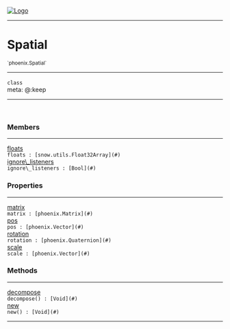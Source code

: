 
[![Logo](../../images/logo.png)](../../api/index.html)

---



<h1>Spatial</h1>
<small>`phoenix.Spatial`</small>



---

`class`
<span class="meta">
<br/>meta: @:keep
</span>


---


&nbsp;
&nbsp;






<h3>Members</h3> <hr/><span class="member apipage">
                <a name="floats"><a class="lift" href="#floats">floats</a></a><div class="clear"></div>
                <code class="signature apipage">floats : [snow.utils.Float32Array](#)</code><br/></span>
            <span class="small_desc_flat"></span><span class="member apipage">
                <a name="ignore_listeners"><a class="lift" href="#ignore_listeners">ignore\_listeners</a></a><div class="clear"></div>
                <code class="signature apipage">ignore\_listeners : [Bool](#)</code><br/></span>
            <span class="small_desc_flat"></span>



<h3>Properties</h3> <hr/><span class="member apipage">
                <a name="matrix"><a class="lift" href="#matrix">matrix</a></a><div class="clear"></div>
                <code class="signature apipage">matrix : [phoenix.Matrix](#)</code><br/></span>
            <span class="small_desc_flat"></span><span class="member apipage">
                <a name="pos"><a class="lift" href="#pos">pos</a></a><div class="clear"></div>
                <code class="signature apipage">pos : [phoenix.Vector](#)</code><br/></span>
            <span class="small_desc_flat"></span><span class="member apipage">
                <a name="rotation"><a class="lift" href="#rotation">rotation</a></a><div class="clear"></div>
                <code class="signature apipage">rotation : [phoenix.Quaternion](#)</code><br/></span>
            <span class="small_desc_flat"></span><span class="member apipage">
                <a name="scale"><a class="lift" href="#scale">scale</a></a><div class="clear"></div>
                <code class="signature apipage">scale : [phoenix.Vector](#)</code><br/></span>
            <span class="small_desc_flat"></span>



<h3>Methods</h3> <hr/><span class="method apipage">
            <a name="decompose"><a class="lift" href="#decompose">decompose</a></a><div class="clear"></div>
            <code class="signature apipage">decompose() : [Void](#)</code><br/><span class="small_desc_flat"></span>
        </span>
    <span class="method apipage">
            <a name="new"><a class="lift" href="#new">new</a></a><div class="clear"></div>
            <code class="signature apipage">new() : [Void](#)</code><br/><span class="small_desc_flat"></span>
        </span>
    






---

&nbsp;
&nbsp;
&nbsp;
&nbsp;